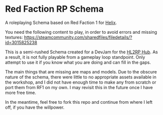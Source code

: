 
# Red Faction RP Schema
A roleplaying Schema based on Red Faction 1 for [Helix](https://github.com/nebulouscloud/helix).

You need the following content to play, in order to avoid errors and missing textures: https://steamcommunity.com/sharedfiles/filedetails/?id=3015825238

This is a semi-rushed Schema created for a DevJam for the [HL2RP Hub](https://hl2rp.net/). As a result, it is not fully playable from a gameplay loop standpoint. Only attempt to use it if you know what you are doing and can fill in the gaps.

The main things that are missing are maps and models. Due to the obscure nature of the schema, there were little to no appropriate assets available in the workshop, and I did not have enough time to make any from scratch or port them from RF1 on my own. I may revisit this in the future once I have more free time.

In the meantime, feel free to fork this repo and continue from where I left off, if you have the willpower.
